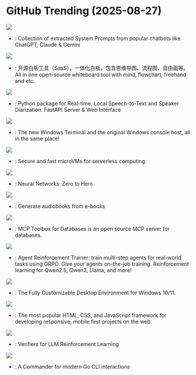 # GitHub Trending (2025-08-27)

![](https://img.shields.io/badge/JavaScript-New%202-green?style=flat-square&logo=appveyor)
- [](https://github.comundefined): Collection of extracted System Prompts from popular chatbots like ChatGPT, Claude & Gemini

![](https://img.shields.io/badge/TypeScript-New%20515-green?style=flat-square&logo=appveyor)
- [](https://github.comundefined): 开源白板工具（SaaS），一体化白板，包含思维导图、流程图、自由画等。All in one open-source whiteboard tool with mind, flowchart, freehand and etc.

![](https://img.shields.io/badge/Python-New%20213-green?style=flat-square&logo=appveyor)
- [](https://github.comundefined): Python package for Real-time, Local Speech-to-Text and Speaker Diarization. FastAPI Server & Web Interface

![](https://img.shields.io/badge/C%2B%2B-New%2029-green?style=flat-square&logo=appveyor)
- [](https://github.comundefined): The new Windows Terminal and the original Windows console host, all in the same place!

![](https://img.shields.io/badge/Rust-New%2093-green?style=flat-square&logo=appveyor)
- [](https://github.comundefined): Secure and fast microVMs for serverless computing.

![](https://img.shields.io/badge/Jupyter%20Notebook-New%20414-green?style=flat-square&logo=appveyor)
- [](https://github.comundefined): Neural Networks: Zero to Hero

![](https://img.shields.io/badge/Python-New%2017-green?style=flat-square&logo=appveyor)
- [](https://github.comundefined): Generate audiobooks from e-books

![](https://img.shields.io/badge/Go-New%20103-green?style=flat-square&logo=appveyor)
- [](https://github.comundefined): MCP Toolbox for Databases is an open source MCP server for databases.

![](https://img.shields.io/badge/Python-New%2061-green?style=flat-square&logo=appveyor)
- [](https://github.comundefined): Agent Reinforcement Trainer: train multi-step agents for real-world tasks using GRPO. Give your agents on-the-job training. Reinforcement learning for Qwen2.5, Qwen3, Llama, and more!

![](https://img.shields.io/badge/Rust-New%20527-green?style=flat-square&logo=appveyor)
- [](https://github.comundefined): The Fully Customizable Desktop Environment for Windows 10/11.

![](https://img.shields.io/badge/MDX-New%2012-green?style=flat-square&logo=appveyor)
- [](https://github.comundefined): The most popular HTML, CSS, and JavaScript framework for developing responsive, mobile first projects on the web.

![](https://img.shields.io/badge/Python-New%20180-green?style=flat-square&logo=appveyor)
- [](https://github.comundefined): Verifiers for LLM Reinforcement Learning

![](https://img.shields.io/badge/Go-New%2019-green?style=flat-square&logo=appveyor)
- [](https://github.comundefined): A Commander for modern Go CLI interactions

